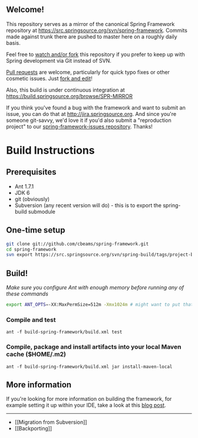 ## Welcome!

This repository serves as a mirror of the canonical Spring Framework repository at https://src.springsource.org/svn/spring-framework.  Commits made against trunk there are pushed to master here on a roughly daily basis.

Feel free to [watch and/or fork](http://help.github.com/fork-a-repo/) this repository if you prefer to keep up with Spring development via Git instead of SVN.

[Pull requests](http://help.github.com/send-pull-requests) are welcome, particularly for quick typo fixes or other cosmetic issues. Just [fork and edit](https://github.com/blog/844-forking-with-the-edit-button)!

Also, this build is under continuous integration at https://build.springsource.org/browse/SPR-MIRROR

If you think you've found a bug with the framework and want to submit an issue, you can do that at http://jira.springsource.org.  And since you're someone git-savvy, we'd love it if you'd also submit a "reproduction project" to our [spring-framework-issues repository](https://github.com/SpringSource/spring-framework-issues#readme).  Thanks!

# Build Instructions

## Prerequisites

* Ant 1.7.1
* JDK 6
* git (obviously)
* Subversion (any recent version will do) - this is to export the spring-build submodule

## One-time setup

```bash
git clone git://github.com/cbeams/spring-framework.git
cd spring-framework
svn export https://src.springsource.org/svn/spring-build/tags/project-build-2.5.2 spring-build
```

## Build!

_Make sure you configure Ant with enough memory before running any of these commands_

```bash
export ANT_OPTS=-XX:MaxPermSize=512m -Xmx1024m # might want to put that in your .bashrc
```

### Compile and test
```
ant -f build-spring-framework/build.xml test
```

### Compile, package and install artifacts into your local Maven cache ($HOME/.m2)
```
ant -f build-spring-framework/build.xml jar install-maven-local
```

## More information

If you're looking for more information on building the framework, for example setting it up within your IDE, take a look at this [blog post](http://blog.springsource.com/2009/03/03/building-spring-3/).

----

* [[Migration from Subversion]]
* [[Backporting]]